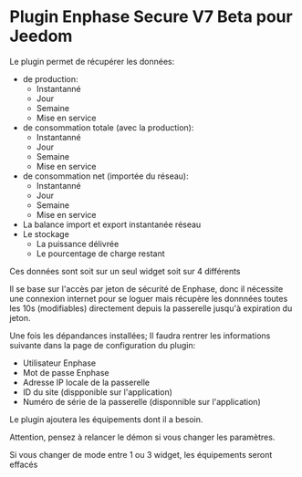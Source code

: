 # Plugin Enphase Secure V7 Beta pour Jeedom

Le plugin permet de récupérer les données: 
* de production:
    * Instantanné
    * Jour
    * Semaine
    * Mise en service
* de consommation totale (avec la production):
    * Instantanné
    * Jour
    * Semaine
    * Mise en service
* de consommation net (importée du réseau):
    * Instantanné
    * Jour
    * Semaine
    * Mise en service
* La balance import et export instantanée réseau
* Le stockage
    * La puissance délivrée
    * Le pourcentage de charge restant

Ces données sont soit sur un seul widget soit sur 4 différents
 
Il se base sur l'accès par jeton de sécurité de Enphase, donc il nécessite une connexion internet pour se loguer mais récupère les donnnées toutes les 10s (modifiables) directement depuis la passerelle jusqu'à expiration du jeton.


Une fois les dépandances installées;
Il faudra  rentrer les informations suivante dans la page de configuration du plugin:
* Utilisateur Enphase
* Mot de passe Enphase
* Adresse IP locale de la passerelle
* ID du site (dispponible sur l'application)
* Numéro de série de la passerelle (disponnible sur l'application)

Le plugin ajoutera les équipements dont il a besoin.


Attention, pensez à relancer le démon si vous changer les paramètres.

Si vous changer de mode entre 1 ou 3 widget, les équipements seront effacés
